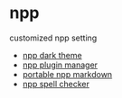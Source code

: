 # npp
customized npp setting
- [npp dark theme](npp-dark-theme.md)
- [npp plugin manager](npp-plugin-manager.md)
- [portable npp markdown](portable-npp-markdown.md)
- [npp spell checker](npp-spell-checker.md)
